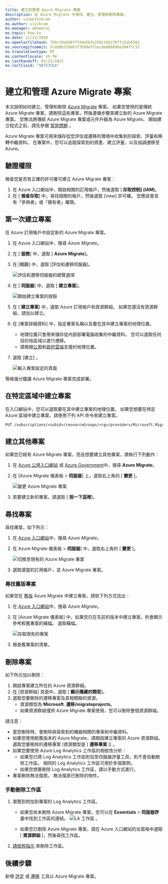 ```yaml
---
title: 建立和管理 Azure Migrate 專案
description: 在 Azure Migrate 中尋找、建立、管理和刪除專案。
author: vineetvikram
ms.author: vivikram
ms.manager: abhemraj
ms.topic: how-to
ms.date: 11/23/2020
ms.openlocfilehash: 750cf0a938fffd4e5bfe25811bb276f7cb1b5583
ms.sourcegitcommit: 5cdd0b378d6377b98af71ec8e886098a504f7c33
ms.translationtype: MT
ms.contentlocale: zh-TW
ms.lasthandoff: 01/25/2021
ms.locfileid: "98757554"
---
```

# <a name="create-and-manage-azure-migrate-projects"></a>建立和管理 Azure Migrate 專案

本文說明如何建立、管理和刪除 [Azure Migrate](migrate-services-overview.md) 專案。 如果您使用的是傳統 Azure Migrate 專案，請刪除這些專案，然後遵循步驟來建立新的 Azure Migrate 專案。 您無法將傳統 Azure Migrate 專案或元件升級為 Azure Migrate。 開始建立程式之前，請先參閱 [常見問題](https://docs.microsoft.com/azure/migrate/resources-faq#i-have-a-project-with-the-previous-classic-experience-of-azure-migrate-how-do-i-start-using-the-new-version) 。

Azure Migrate 專案可用來儲存從您評估或遷移的環境中收集到的探索、評量和移轉中繼資料。 在專案中，您可以追蹤探索到的資產、建立評量，以及協調遷移至 Azure。  

## <a name="verify-permissions"></a>驗證權限

檢查您是否有正確的許可權可建立 Azure Migrate 專案：

1. 在 Azure 入口網站中，開啟相關的訂用帳戶，然後選取 [ **存取控制] (IAM)**。
2. 在 [ **檢查存取**] 中，尋找相關的帳戶，然後選取 [view] 許可權。 您應該會具有「參與者」或「擁有者」權限。 


## <a name="create-a-project-for-the-first-time"></a>第一次建立專案

在 Azure 訂用帳戶中設定新的 Azure Migrate 專案。

1. 在 Azure 入口網站中，搜尋 *Azure Migrate*。
2. 在 [ **服務**] 中，選取 [ **Azure Migrate**]。
3. 在 [概觀] 中，選取 [評估和遷移伺服器]。

    ![評估和遷移伺服器的總覽選項](./media/create-manage-projects/assess-migrate-servers.png)

4. 在 [ **伺服器**] 中，選取 [ **建立專案**]。

    ![開始建立專案的按鈕](./media/create-manage-projects/create-project.png)

5. 在 [ **建立專案**] 中，選取 Azure 訂用帳戶和資源群組。 如果您還沒有資源群組，請加以建立。
6. 在 [專案詳細資料] 中，指定專案名稱以及要在其中建立專案的地理位置。
    - 地理位置只會用來儲存從內部部署電腦收集的中繼資料。 您可以選取任何目的地區域以進行遷移。 
    - 請檢閱[公用](migrate-support-matrix.md#supported-geographies-public-cloud)和[政府雲端](migrate-support-matrix.md#supported-geographies-azure-government)支援的地理位置。

8. 選取 [建立]  。

   ![輸入專案設定的頁面](./media/create-manage-projects/project-details.png)


等候幾分鐘讓 Azure Migrate 專案完成部署。

## <a name="create-a-project-in-a-specific-region"></a>在特定區域中建立專案

在入口網站中，您可以選取要在其中建立專案的地理位置。 如果您想要在特定 Azure 區域中建立專案，請使用下列 API 命令來建立專案。

```rest
PUT /subscriptions/<subid>/resourceGroups/<rg>/providers/Microsoft.Migrate/MigrateProjects/<mymigrateprojectname>?api-version=2018-09-01-preview "{location: 'centralus', properties: {}}"
```

## <a name="create-additional-projects"></a>建立其他專案

如果您已經有 Azure Migrate 專案，而且想要建立其他專案，請執行下列動作：  

1. 在 [Azure 公用入口網站](https://portal.azure.com) 或 [Azure Government](https://portal.azure.us)中，搜尋 **Azure Migrate**。
2. 在 [Azure Migrate 儀表板 > **伺服器**] 上，選取右上角的 [ **變更** ]。

   ![變更 Azure Migrate 專案](./media/create-manage-projects/switch-project.png)

3. 若要建立新的專案，請選取 [ **按一下這裡**]。


## <a name="find-a-project"></a>尋找專案

尋找專案，如下所示：

1. 在 [Azure 入口網站](https://portal.azure.com)中，搜尋 *Azure Migrate*。
2. 在 Azure Migrate 儀表板 > **伺服器**] 中，選取右上角的 [ **變更** ]。

    ![切換至現有的 Azure Migrate 專案](./media/create-manage-projects/switch-project.png)

3. 選取適當的訂用帳戶，並 Azure Migrate 專案。


### <a name="find-a-legacy-project"></a>尋找舊版專案

如果您在 [舊版](migrate-services-overview.md#azure-migrate-versions) Azure Migrate 中建立專案，請依下列方式找出：

1. 在 [Azure 入口網站](https://portal.azure.com)中，搜尋 *Azure Migrate*。
2. 在 [Azure Migrate 儀表板] 中，如果您已在先前的版本中建立專案，則會顯示參考較舊專案的橫幅。 選取橫幅。

    ![存取現有的專案](./media/create-manage-projects/access-existing-projects.png)

3. 檢查舊專案的清單。


## <a name="delete-a-project"></a>刪除專案

如下所示加以刪除：

1. 開啟專案建立所在的 Azure 資源群組。
2. 在 [資源群組] 頁面中，選取 [ **顯示隱藏的類型**]。
3. 選取您要刪除的遷移專案及其相關聯的資源。
    - 資源類型為 **Microsoft. 遷移/migrateprojects**。
    - 如果資源群組僅供 Azure Migrate 專案使用，您可以刪除整個資源群組。

請注意：

- 當您刪除時，會刪除與探索到的機器相關的專案和中繼資料。
- 如果您使用較舊版本的 Azure Migrate，請開啟建立專案的 Azure 資源群組。 選取您要刪除的遷移專案 (資源類型是 [ **遷移專案** ]) 。
- 如果您要使用 Azure Log Analytics 工作區的相依性分析：
    - 如果您已將 Log Analytics 工作區附加至伺服器評量工具，則不會自動刪除工作區。 相同的 Log Analytics 工作區可用於多個案例。
    - 如果您想要刪除 Log Analytics 工作區，請以手動方式進行。
- 專案刪除無法復原。 無法復原已刪除的物件。

### <a name="delete-a-workspace-manually"></a>手動刪除工作區

1. 瀏覽到附加到專案的 Log Analytics 工作區。

    - 如果您尚未刪除 Azure Migrate 專案，您可以在 **Essentials**  >  **伺服器評** 量中找到工作區的連結。
       ![LA 工作區 ](./media/create-manage-projects/loganalytics-workspace.png) 。
       
    - 如果您已刪除 Azure Migrate 專案，請在 Azure 入口網站的左窗格中選取 [ **資源群組** ]，然後尋找工作區。
       
2. [請依照指示](../azure-monitor/platform/delete-workspace.md) 來刪除工作區。

## <a name="next-steps"></a>後續步驟

新增 [評定](how-to-assess.md) 或 [遷移](how-to-migrate.md) 工具以 Azure Migrate 專案。
